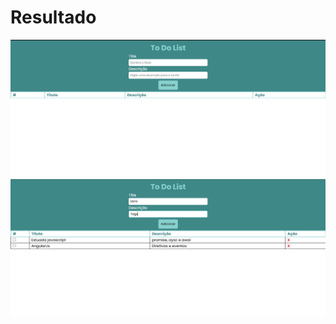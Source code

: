 <h1>Resultado</h1>
<img src="https://github.com/Mariianah-Santos/JavaScript/blob/main/html_css_js/3%20-%20toDoList/img/um.png">
<img src="https://github.com/Mariianah-Santos/JavaScript/blob/main/html_css_js/3%20-%20toDoList/img/dois.png">